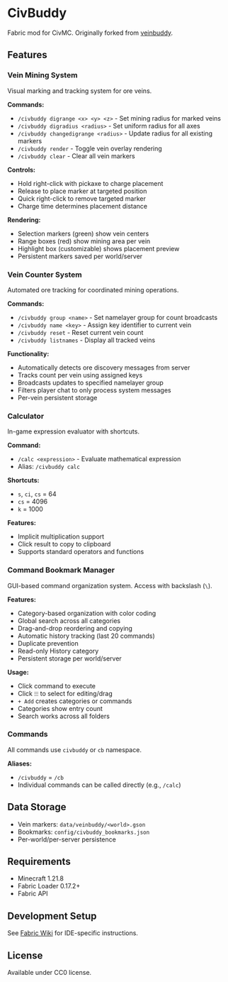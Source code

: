 # CivBuddy

Fabric mod for CivMC. Originally forked from [veinbuddy](https://github.com/sbobicus/veinbuddy).

## Features

### Vein Mining System
Visual marking and tracking system for ore veins.

**Commands:**
- `/civbuddy digrange <x> <y> <z>` - Set mining radius for marked veins
- `/civbuddy digradius <radius>` - Set uniform radius for all axes
- `/civbuddy changedigrange <radius>` - Update radius for all existing markers
- `/civbuddy render` - Toggle vein overlay rendering
- `/civbuddy clear` - Clear all vein markers

**Controls:**
- Hold right-click with pickaxe to charge placement
- Release to place marker at targeted position
- Quick right-click to remove targeted marker
- Charge time determines placement distance 

**Rendering:**
- Selection markers (green) show vein centers
- Range boxes (red) show mining area per vein
- Highlight box (customizable) shows placement preview
- Persistent markers saved per world/server

### Vein Counter System
Automated ore tracking for coordinated mining operations.

**Commands:**
- `/civbuddy group <name>` - Set namelayer group for count broadcasts
- `/civbuddy name <key>` - Assign key identifier to current vein
- `/civbuddy reset` - Reset current vein count
- `/civbuddy listnames` - Display all tracked veins

**Functionality:**
- Automatically detects ore discovery messages from server
- Tracks count per vein using assigned keys
- Broadcasts updates to specified namelayer group
- Filters player chat to only process system messages
- Per-vein persistent storage

### Calculator
In-game expression evaluator with shortcuts.

**Command:**
- `/calc <expression>` - Evaluate mathematical expression
- Alias: `/civbuddy calc`

**Shortcuts:**
- `s`, `ci`, `cs` = 64 
- `cs` = 4096 
- `k` = 1000

**Features:**
- Implicit multiplication support
- Click result to copy to clipboard
- Supports standard operators and functions

### Command Bookmark Manager
GUI-based command organization system. Access with backslash (`\`).

**Features:**
- Category-based organization with color coding
- Global search across all categories
- Drag-and-drop reordering and copying
- Automatic history tracking (last 20 commands)
- Duplicate prevention
- Read-only History category
- Persistent storage per world/server

**Usage:**
- Click command to execute
- Click `⁝⁝⁝` to select for editing/drag
- `+ Add` creates categories or commands
- Categories show entry count
- Search works across all folders

### Commands
All commands use `civbuddy` or `cb` namespace.

**Aliases:**
- `/civbuddy` = `/cb`
- Individual commands can be called directly (e.g., `/calc`)

## Data Storage
- Vein markers: `data/veinbuddy/<world>.gson`
- Bookmarks: `config/civbuddy_bookmarks.json`
- Per-world/per-server persistence

## Requirements
- Minecraft 1.21.8
- Fabric Loader 0.17.2+
- Fabric API

## Development Setup
See [Fabric Wiki](https://fabricmc.net/wiki/tutorial:setup) for IDE-specific instructions.

## License
Available under CC0 license.

